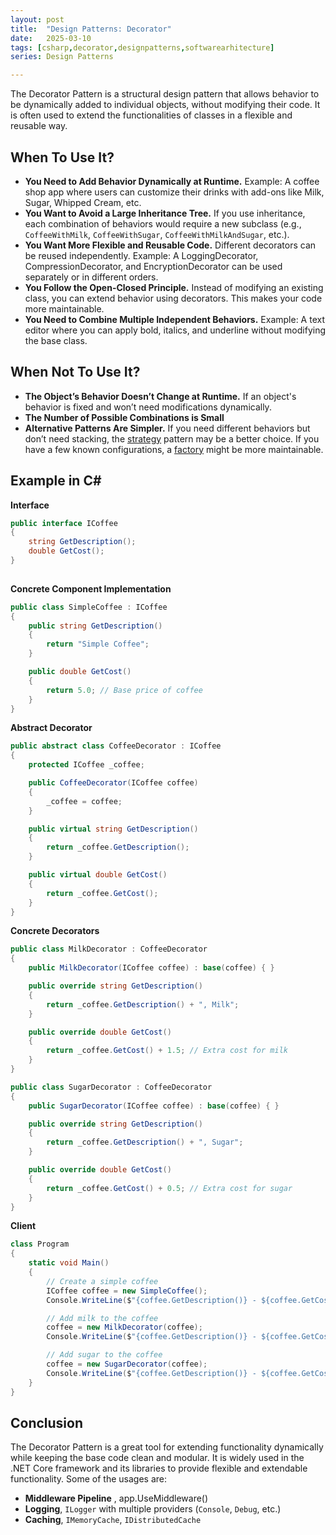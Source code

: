 ```yaml
---
layout: post
title:  "Design Patterns: Decorator"
date:   2025-03-10
tags: [csharp,decorator,designpatterns,softwarearhitecture]
series: Design Patterns

---
```


The Decorator Pattern is a structural design pattern that allows behavior to be dynamically added to individual objects, without modifying their code. It is often used to extend the functionalities of classes in a flexible and reusable way.

## When To Use It?

- **You Need to Add Behavior Dynamically at Runtime.** Example: A coffee shop app where users can customize their drinks with add-ons like Milk, Sugar, Whipped Cream, etc.
- **You Want to Avoid a Large Inheritance Tree.**  If you use inheritance, each combination of behaviors would require a new subclass (e.g., `CoffeeWithMilk`, `CoffeeWithSugar`, `CoffeeWithMilkAndSugar`, etc.).
- **You Want More Flexible and Reusable Code.** Different decorators can be reused independently. Example: A LoggingDecorator, CompressionDecorator, and EncryptionDecorator can be used separately or in different orders.
- **You Follow the Open-Closed Principle.** Instead of modifying an existing class, you can extend behavior using decorators. This makes your code more maintainable.
- **You Need to Combine Multiple Independent Behaviors.** Example: A text editor where you can apply bold, italics, and underline without modifying the base class.

  

## When Not To Use It?

- **The Object’s Behavior Doesn’t Change at Runtime.** If an object's behavior is fixed and won’t need modifications dynamically.
- **The Number of Possible Combinations is Small**
- **Alternative Patterns Are Simpler.** If you need different behaviors but don’t need stacking, the [strategy](https://mirnes-mrkaljevic.github.io/design-patterns-strategy) pattern may be a better choice. If you have a few known configurations, a [factory](https://mirnes-mrkaljevic.github.io/design-patterns-factory-method) might be more maintainable.
  

## **Example in C#**

**Interface**

```csharp
public interface ICoffee
{
    string GetDescription();
    double GetCost();
}
  
```

**Concrete Component Implementation**

```csharp
public class SimpleCoffee : ICoffee
{
    public string GetDescription()
    {
        return "Simple Coffee";
    }

    public double GetCost()
    {
        return 5.0; // Base price of coffee
    }
}

```

  

**Abstract Decorator**
  

```csharp
public abstract class CoffeeDecorator : ICoffee
{
    protected ICoffee _coffee;

    public CoffeeDecorator(ICoffee coffee)
    {
        _coffee = coffee;
    }

    public virtual string GetDescription()
    {
        return _coffee.GetDescription();
    }

    public virtual double GetCost()
    {
        return _coffee.GetCost();
    }
}

```

  

**Concrete Decorators**
  

```csharp
public class MilkDecorator : CoffeeDecorator
{
    public MilkDecorator(ICoffee coffee) : base(coffee) { }

    public override string GetDescription()
    {
        return _coffee.GetDescription() + ", Milk";
    }

    public override double GetCost()
    {
        return _coffee.GetCost() + 1.5; // Extra cost for milk
    }
}

public class SugarDecorator : CoffeeDecorator
{
    public SugarDecorator(ICoffee coffee) : base(coffee) { }

    public override string GetDescription()
    {
        return _coffee.GetDescription() + ", Sugar";
    }

    public override double GetCost()
    {
        return _coffee.GetCost() + 0.5; // Extra cost for sugar
    }
}

```

  

**Client**
  

```csharp
class Program
{
    static void Main()
    {
        // Create a simple coffee
        ICoffee coffee = new SimpleCoffee();
        Console.WriteLine($"{coffee.GetDescription()} - ${coffee.GetCost()}");

        // Add milk to the coffee
        coffee = new MilkDecorator(coffee);
        Console.WriteLine($"{coffee.GetDescription()} - ${coffee.GetCost()}");

        // Add sugar to the coffee
        coffee = new SugarDecorator(coffee);
        Console.WriteLine($"{coffee.GetDescription()} - ${coffee.GetCost()}");
    }
}

```


## Conclusion 

The Decorator Pattern is a great tool for extending functionality dynamically while keeping the base code clean and modular. It is widely used in the .NET Core framework and its libraries to provide flexible and extendable functionality. Some of the usages are:

- **Middleware Pipeline** ,  app.UseMiddleware()
- **Logging**, `ILogger` with multiple providers (`Console`, `Debug`, etc.)
- **Caching**, `IMemoryCache`, `IDistributedCache`
